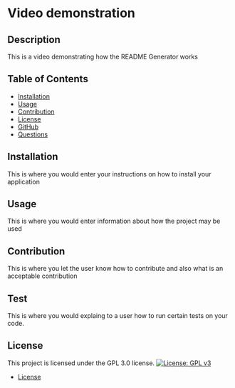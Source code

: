 # Video demonstration

## Description
This is a video demonstrating how the README Generator works

## Table of Contents
* [Installation](#installation)
* [Usage](#usage)
* [Contribution](#contribution)
* [License](#license)
* [GitHub](#github)
* [Questions](#questions)

## Installation
This is where you would enter your instructions on how to install your application

## Usage
This is where you would enter information about how the project may be used

## Contribution
This is where you let the user know how to contribute and also what is an acceptable contribution 

## Test
This is where you would explaing to a user how to run certain tests on your code.

## License
This project is licensed under the GPL 3.0 license.
[![License: GPL v3](https://img.shields.io/badge/License-GPLv3-blue.svg)](https://www.gnu.org/licenses/gpl-3.0)


* [License](https://www.gnu.org/licenses/gpl-3.0.en.html)


